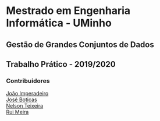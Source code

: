 # Mestrado em Engenharia Informática - UMinho
## Gestão de Grandes Conjuntos de Dados
## Trabalho Prático - 2019/2020

### Contribuidores

[João Imperadeiro](https://github.com/JRI98)  
[José Boticas](https://github.com/SacitobJose)  
[Nelson Teixeira](https://github.com/Nelson198)  
[Rui Meira](https://github.com/ruisteve)
